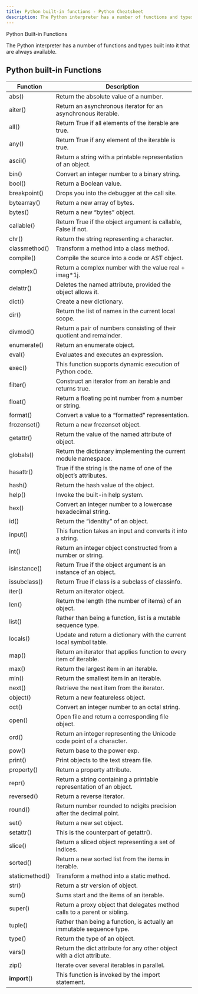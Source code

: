 ```yaml
---
title: Python built-in functions - Python Cheatsheet
description: The Python interpreter has a number of functions and types built into it that are always available.
---
```


<base-title :title="frontmatter.title" :description="frontmatter.description">
Python Built-in Functions
</base-title>

The Python interpreter has a number of functions and types built into it that are always available.

## Python built-in Functions

| Function                                                             | Description                                                                 |
| -------------------------------------------------------------------- | --------------------------------------------------------------------------- |
| <router-link to='/builtin/abs'>abs()</router-link>                   | Return the absolute value of a number.                                      |
| <router-link to='/builtin/aiter'>aiter()</router-link>               | Return an asynchronous iterator for an asynchronous iterable.               |
| <router-link to='/builtin/all'>all()</router-link>                   | Return True if all elements of the iterable are true.                       |
| <router-link to='/builtin/any'>any()</router-link>                   | Return True if any element of the iterable is true.                         |
| <router-link to='/builtin/ascii'>ascii()</router-link>               | Return a string with a printable representation of an object.               |
| <router-link to='/builtin/bin'>bin()</router-link>                   | Convert an integer number to a binary string.                               |
| <router-link to='/builtin/bool'>bool()</router-link>                 | Return a Boolean value.                                                     |
| <router-link to='/builtin/breakpoint'>breakpoint()</router-link>     | Drops you into the debugger at the call site.                               |
| <router-link to='/builtin/bytearray'>bytearray()</router-link>       | <new-badge /> Return a new array of bytes.                                  |
| <router-link to='/builtin/bytes'>bytes()</router-link>               | <new-badge /> Return a new “bytes” object.                                  |
| <router-link to='/builtin/callable'>callable()</router-link>         | <new-badge /> Return True if the object argument is callable, False if not. |
| <router-link to='/builtin/chr'>chr()</router-link>                   | <new-badge /> Return the string representing a character.                   |
| <router-link to='/builtin/classmethod'>classmethod()</router-link>   | Transform a method into a class method.                                     |
| <router-link to='/builtin/compile'>compile()</router-link>           | Compile the source into a code or AST object.                               |
| <router-link to='/builtin/complex'>complex()</router-link>           | Return a complex number with the value real + imag\*1j.                     |
| <router-link to='/builtin/delattr'>delattr()</router-link>           | Deletes the named attribute, provided the object allows it.                 |
| <router-link to='/builtin/dict'>dict()</router-link>                 | Create a new dictionary.                                                    |
| <router-link to='/builtin/dir'>dir()</router-link>                   | Return the list of names in the current local scope.                        |
| <router-link to='/builtin/divmod'>divmod()</router-link>             | Return a pair of numbers consisting of their quotient and remainder.        |
| <router-link to='/builtin/enumerate'>enumerate()</router-link>       | Return an enumerate object.                                                 |
| <router-link to='/builtin/eval'>eval()</router-link>                 | Evaluates and executes an expression.                                       |
| <router-link to='/builtin/exec'>exec()</router-link>                 | This function supports dynamic execution of Python code.                    |
| <router-link to='/builtin/filter'>filter()</router-link>             | Construct an iterator from an iterable and returns true.                    |
| <router-link to='/builtin/float'>float()</router-link>               | Return a floating point number from a number or string.                     |
| <router-link to='/builtin/format'>format()</router-link>             | Convert a value to a “formatted” representation.                            |
| <router-link to='/builtin/frozenset'>frozenset()</router-link>       | Return a new frozenset object.                                              |
| <router-link to='/builtin/getattr'>getattr()</router-link>           | Return the value of the named attribute of object.                          |
| <router-link to='/builtin/globals'>globals()</router-link>           | Return the dictionary implementing the current module namespace.            |
| <router-link to='/builtin/hasattr'>hasattr()</router-link>           | True if the string is the name of one of the object’s attributes.           |
| <router-link to='/builtin/hash'>hash()</router-link>                 | Return the hash value of the object.                                        |
| <router-link to='/builtin/help'>help()</router-link>                 | Invoke the built-in help system.                                            |
| <router-link to='/builtin/hex'>hex()</router-link>                   | Convert an integer number to a lowercase hexadecimal string.                |
| <router-link to='/builtin/id'>id()</router-link>                     | Return the “identity” of an object.                                         |
| <router-link to='/builtin/input'>input()</router-link>               | This function takes an input and converts it into a string.                 |
| <router-link to='/builtin/int'>int()</router-link>                   | Return an integer object constructed from a number or string.               |
| <router-link to='/builtin/isinstance'>isinstance()</router-link>     | Return True if the object argument is an instance of an object.             |
| <router-link to='/builtin/issubclass'>issubclass()</router-link>     | Return True if class is a subclass of classinfo.                            |
| <router-link to='/builtin/iter'>iter()</router-link>                 | Return an iterator object.                                                  |
| <router-link to='/builtin/len'>len()</router-link>                   | Return the length (the number of items) of an object.                       |
| <router-link to='/builtin/list'>list()</router-link>                 | Rather than being a function, list is a mutable sequence type.              |
| <router-link to='/builtin/locals'>locals()</router-link>             | Update and return a dictionary with the current local symbol table.         |
| <router-link to='/builtin/map'>map()</router-link>                   | Return an iterator that applies function to every item of iterable.         |
| <router-link to='/builtin/max'>max()</router-link>                   | Return the largest item in an iterable.                                     |
| <router-link to='/builtin/min'>min()</router-link>                   | Return the smallest item in an iterable.                                    |
| <router-link to='/builtin/next'>next()</router-link>                 | Retrieve the next item from the iterator.                                   |
| <router-link to='/builtin/object'>object()</router-link>             | Return a new featureless object.                                            |
| <router-link to='/builtin/oct'>oct()</router-link>                   | Convert an integer number to an octal string.                               |
| <router-link to='/builtin/open'>open()</router-link>                 | Open file and return a corresponding file object.                           |
| <router-link to='/builtin/ord'>ord()</router-link>                   | Return an integer representing the Unicode code point of a character.       |
| <router-link to='/builtin/pow'>pow()</router-link>                   | Return base to the power exp.                                               |
| <router-link to='/builtin/print'>print()</router-link>               | Print objects to the text stream file.                                      |
| <router-link to='/builtin/property'>property()</router-link>         | Return a property attribute.                                                |
| <router-link to='/builtin/repr'>repr()</router-link>                 | Return a string containing a printable representation of an object.         |
| <router-link to='/builtin/reversed'>reversed()</router-link>         | Return a reverse iterator.                                                  |
| <router-link to='/builtin/round'>round()</router-link>               | Return number rounded to ndigits precision after the decimal point.         |
| <router-link to='/builtin/set'>set()</router-link>                   | Return a new set object.                                                    |
| <router-link to='/builtin/setattr'>setattr()</router-link>           | This is the counterpart of getattr().                                       |
| <router-link to='/builtin/slice'>slice()</router-link>               | Return a sliced object representing a set of indices.                       |
| <router-link to='/builtin/sorted'>sorted()</router-link>             | Return a new sorted list from the items in iterable.                        |
| <router-link to='/builtin/staticmethod'>staticmethod()</router-link> | Transform a method into a static method.                                    |
| <router-link to='/builtin/str'>str()</router-link>                   | Return a str version of object.                                             |
| <router-link to='/builtin/sum'>sum()</router-link>                   | Sums start and the items of an iterable.                                    |
| <router-link to='/builtin/super'>super()</router-link>               | Return a proxy object that delegates method calls to a parent or sibling.   |
| <router-link to='/builtin/tuple'>tuple()</router-link>               | Rather than being a function, is actually an immutable sequence type.       |
| <router-link to='/builtin/type'>type()</router-link>                 | Return the type of an object.                                               |
| <router-link to='/builtin/vars'>vars()</router-link>                 | Return the dict attribute for any other object with a dict attribute.       |
| <router-link to='/builtin/zip'>zip()</router-link>                   | Iterate over several iterables in parallel.                                 |
| <router-link to='/builtin/import'>**import**()</router-link>         | This function is invoked by the import statement.                           |
